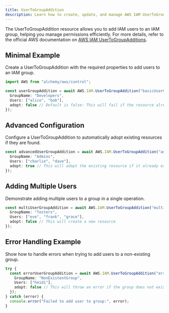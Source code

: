```yaml
---
title: UserToGroupAddition
description: Learn how to create, update, and manage AWS IAM UserToGroupAdditions using Alchemy Cloud Control.
---
```



The UserToGroupAddition resource allows you to add IAM users to an IAM group, helping you manage permissions efficiently. For more details, refer to the official AWS documentation on [AWS IAM UserToGroupAdditions](https://docs.aws.amazon.com/iam/latest/userguide/).

## Minimal Example

Create a UserToGroupAddition with the required properties to add users to an IAM group.

```ts
import AWS from "alchemy/aws/control";

const userGroupAddition = await AWS.IAM.UserToGroupAddition("basicUserGroupAddition", {
  GroupName: "Developers",
  Users: ["alice", "bob"],
  adopt: false // Default is false: This will fail if the resource already exists
});
```

## Advanced Configuration

Configure a UserToGroupAddition to automatically adopt existing resources if they are found.

```ts
const advancedUserGroupAddition = await AWS.IAM.UserToGroupAddition("advancedUserGroupAddition", {
  GroupName: "Admins",
  Users: ["charlie", "dave"],
  adopt: true // This will adopt the existing resource if it already exists
});
```

## Adding Multiple Users

Demonstrate adding multiple users to a group in a single operation.

```ts
const multiUserGroupAddition = await AWS.IAM.UserToGroupAddition("multiUserGroupAddition", {
  GroupName: "Testers",
  Users: ["eve", "frank", "grace"],
  adopt: false // This will create a new resource
});
```

## Error Handling Example

Show how to handle errors when trying to add users to a non-existing group.

```ts
try {
  const errorUserGroupAddition = await AWS.IAM.UserToGroupAddition("errorUserGroupAddition", {
    GroupName: "NonExistentGroup",
    Users: ["heidi"],
    adopt: false // This will throw an error if the group does not exist
  });
} catch (error) {
  console.error("Failed to add user to group:", error);
}
```
